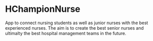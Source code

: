 # HChampionNurse
App to connect nursing students as well as junior nurses with the best experienced nurses. The aim is to create the best senior nurses and ultimalty the best hospital management teams in the future.
